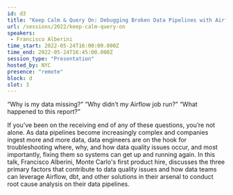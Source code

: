 ```yaml
---
id: d3
title: "Keep Calm & Query On: Debugging Broken Data Pipelines with Airflow"
url: /sessions/2022/keep-calm-query-on
speakers:
 - Francisco Alberini
time_start: 2022-05-24T16:00:00.000Z
time_end: 2022-05-24T16:45:00.000Z
session_type: "Presentation"
hosted_by: NYC
presence: "remote"
block: d
slot: 3
---
```


“Why is my data missing?” “Why didn’t my Airflow job run?” “What happened to this report?” 

If you’ve been on the receiving end of any of these questions, you’re not alone. As data pipelines become increasingly complex and companies ingest more and more data, data engineers are on the hook for troubleshooting where, why, and how data quality issues occur, and most importantly, fixing them so systems can get up and running again. In this talk, Francisco Alberini, Monte Carlo's first product hire, discusses the three primary factors that contribute to data quality issues and how data teams can leverage Airflow, dbt, and other solutions in their arsenal to conduct root cause analysis on their data pipelines.